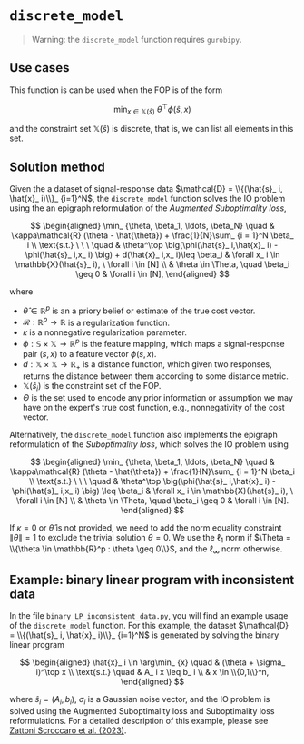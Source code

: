 # `discrete_model`

>Warning: the `discrete_model` function requires `gurobipy`.

## Use cases

This function is can be used when the FOP is of the form

$$
\min_ {x \in \mathbb{X}(\hat{s})} \ \theta^\top \phi(\hat{s},x)
$$

and the constraint set $\mathbb{X}(\hat{s})$ is discrete, that is, we can list all elements in this set.

## Solution method

Given the a dataset of signal-response data $\mathcal{D} = \\{(\hat{s}_ i, \hat{x}_ i)\\}_ {i=1}^N$,  the `discrete_model` function solves the IO problem using the an epigraph reformulation of the *Augmented Suboptimality loss*,

$$
\begin{aligned}
 \min_ {\theta, \beta_1, \ldots, \beta_N} \quad & \kappa\mathcal{R} (\theta - \hat{\theta}) + \frac{1}{N}\sum_ {i = 1}^N \beta_ i \\ 
 \text{s.t.} \ \ \ \quad & \theta^\top \big(\phi(\hat{s}_ i,\hat{x}_ i) - \phi(\hat{s}_ i,x_ i) \big) + d(\hat{x}_ i,x_ i)\leq \beta_i & \forall x_ i \in \mathbb{X}(\hat{s}_ i), \ \forall i \in [N] \\
 & \theta \in \Theta, \quad \beta_i \geq 0 & \forall i \in [N],
\end{aligned}
$$

where
- $\hat{\theta} \in \mathbb{R}^p$ is an a priory belief or estimate of the true cost vector.
- $\mathcal{R} : \mathbb{R}^p \to \mathbb{R}$ is a regularization function.
- $\kappa$ is a nonnegative regularization parameter.
- $\phi: \mathbb{S} \times \mathbb{X} \to \mathbb{R}^p$ is the feature mapping, which maps a signal-response pair $(s,x)$ to a feature vector $\phi(s,x)$.
- $d : \mathbb{X} \times \mathbb{X} \to \mathbb{R}_+$ is a distance function, which given two responses, returns the distance between them according to some distance metric.
- $\mathbb{X}(\hat{s}_ i)$ is the constraint set of the FOP.
- $\Theta$ is the set used to encode any prior information or assumption we may have on the expert's true cost function, e.g., nonnegativity of the cost vector.

Alternatively, the `discrete_model` function also implements the epigraph reformulation of the *Suboptimality loss*, which solves the IO problem using

$$
\begin{aligned} \min_ {\theta, \beta_1, \ldots, \beta_N} \quad & \kappa\mathcal{R} (\theta - \hat{\theta}) + \frac{1}{N}\sum_ {i = 1}^N \beta_i \\
\text{s.t.} \ \ \ \quad & \theta^\top \big(\phi(\hat{s}_ i,\hat{x}_ i) - \phi(\hat{s}_ i,x_ i) \big) \leq \beta_i & \forall x_ i \in \mathbb{X}(\hat{s}_ i), \ \forall i \in [N] \\
& \theta \in \Theta, \quad \beta_i \geq 0 & \forall i \in [N].
\end{aligned}
$$

If $\kappa=0$ or $\hat{\theta}$ is not provided, we need to add the norm equality constraint $\rVert \theta \rVert = 1$ to exclude the trivial solution $\theta=0$. We use the $\ell_ 1$ norm if $\Theta = \\{\theta \in \mathbb{R}^p : \theta \geq 0\\}$, and the $\ell_ \infty$ norm otherwise.

## Example: binary linear program with inconsistent data

In the file `binary_LP_inconsistent_data.py`, you will find an example usage of the `discrete_model` function. For this example, the dataset $\mathcal{D} = \\{(\hat{s}_ i, \hat{x}_ i)\\}_ {i=1}^N$ is generated by solving the binary linear program

$$
\begin{aligned}
\hat{x}_ i \in \arg\min_ {x} \quad &  (\theta + \sigma_ i)^\top x \\
\text{s.t.} \quad & A_ i x \leq b_ i \\
& x \in \\{0,1\\}^n,
\end{aligned}
$$

where $\hat{s}_ i = (A_ i, b_ i)$, $\sigma_i$ is a Gaussian noise vector, and the IO problem is solved using the Augmented Suboptimality loss and Suboptimality loss reformulations. For a detailed description of this example, please see [Zattoni Scroccaro et al. (2023)](https://arxiv.org/abs/2305.07730).